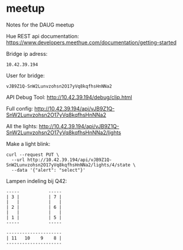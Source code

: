 # meetup
Notes for the DAUG meetup

Hue REST api documentation: https://www.developers.meethue.com/documentation/getting-started

Bridge ip adress:

    10.42.39.194

User for bridge:

    vJB9Z1Q-SnW2Lunvzohsn2O17yVq8kqfhsHnNNa2

API Debug Tool: http://10.42.39.194/debug/clip.html

Full config: http://10.42.39.194/api/vJB9Z1Q-SnW2Lunvzohsn2O17yVq8kqfhsHnNNa2

All the lights: http://10.42.39.194/api/vJB9Z1Q-SnW2Lunvzohsn2O17yVq8kqfhsHnNNa2/lights

Make a light blink:

    curl --request PUT \
      --url http://10.42.39.194/api/vJB9Z1Q-SnW2Lunvzohsn2O17yVq8kqfhsHnNNa2/lights/4/state \
      --data '{"alert": "select"}'

Lampen indeling bij Q42:

    -----           -----
    | 3 |           | 7 |
    |   |           |   |
    | 2 |           | 6 |
    |   |           |   |
    | 1 |           | 5 |
    -----           -----

    ---------------------
    | 11   10    9    8 |
    ---------------------

